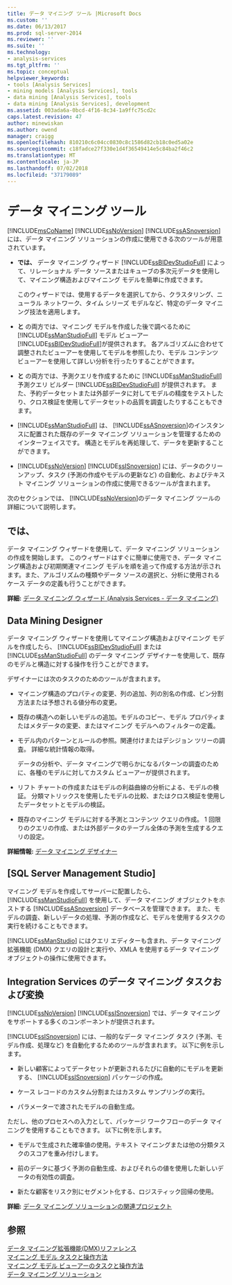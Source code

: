 ```yaml
---
title: データ マイニング ツール |Microsoft Docs
ms.custom: ''
ms.date: 06/13/2017
ms.prod: sql-server-2014
ms.reviewer: ''
ms.suite: ''
ms.technology:
- analysis-services
ms.tgt_pltfrm: ''
ms.topic: conceptual
helpviewer_keywords:
- tools [Analysis Services]
- mining models [Analysis Services], tools
- data mining [Analysis Services], tools
- data mining [Analysis Services], development
ms.assetid: 003ada6a-0bcd-4f16-8c34-1a9ffc75cd2c
caps.latest.revision: 47
author: minewiskan
ms.author: owend
manager: craigg
ms.openlocfilehash: 810210c6c04cc0830c8c1586d82cb18c0ed5a02e
ms.sourcegitcommit: c18fadce27f330e1d4f36549414e5c84ba2f46c2
ms.translationtype: MT
ms.contentlocale: ja-JP
ms.lasthandoff: 07/02/2018
ms.locfileid: "37179089"
---
```

# <a name="data-mining-tools"></a>データ マイニング ツール
  [!INCLUDE[msCoName](../../includes/msconame-md.md)] [!INCLUDE[ssNoVersion](../../includes/ssnoversion-md.md)] [!INCLUDE[ssASnoversion](../../includes/ssasnoversion-md.md)] には、データ マイニング ソリューションの作成に使用できる次のツールが用意されています。  
  
-   **では、** データ マイニング ウィザード [!INCLUDE[ssBIDevStudioFull](../../includes/ssbidevstudiofull-md.md)] によって、リレーショナル データ ソースまたはキューブの多次元データを使用して、マイニング構造およびマイニング モデルを簡単に作成できます。  
  
     このウィザードでは、使用するデータを選択してから、クラスタリング、ニューラル ネットワーク、タイム シリーズ モデルなど、特定のデータ マイニング技法を適用します。  
  
-   **と** の両方では、マイニング モデルを作成した後で調べるために [!INCLUDE[ssManStudioFull](../../includes/ssmanstudiofull-md.md)] モデル ビューアー [!INCLUDE[ssBIDevStudioFull](../../includes/ssbidevstudiofull-md.md)]が提供されます。  各アルゴリズムに合わせて調整されたビューアーを使用してモデルを参照したり、モデル コンテンツ ビューアーを使用して詳しい分析を行ったりすることができます。  
  
-   **と** の両方では、予測クエリを作成するために [!INCLUDE[ssManStudioFull](../../includes/ssmanstudiofull-md.md)] 予測クエリ ビルダー [!INCLUDE[ssBIDevStudioFull](../../includes/ssbidevstudiofull-md.md)] が提供されます。 また、予約データセットまたは外部データに対してモデルの精度をテストしたり、クロス検証を使用してデータセットの品質を調査したりすることもできます。  
  
-   [!INCLUDE[ssManStudioFull](../../includes/ssmanstudiofull-md.md)] は、 [!INCLUDE[ssASnoversion](../../includes/ssasnoversion-md.md)]のインスタンスに配置された既存のデータ マイニング ソリューションを管理するためのインターフェイスです。 構造とモデルを再処理して、データを更新することができます。  
  
-   [!INCLUDE[ssNoVersion](../../includes/ssnoversion-md.md)] [!INCLUDE[ssISnoversion](../../includes/ssisnoversion-md.md)] には、データのクリーンアップ、タスク (予測の作成やモデルの更新など) の自動化、およびテキスト マイニング ソリューションの作成に使用できるツールが含まれます。  
  
 次のセクションでは、 [!INCLUDE[ssNoVersion](../../includes/ssnoversion-md.md)]のデータ マイニング ツールの詳細について説明します。  
  
## <a name="data-mining-wizard"></a>では、  
 データ マイニング ウィザードを使用して、データ マイニング ソリューションの作成を開始します。 このウィザードはすぐに簡単に使用でき、データ マイニング構造および初期関連マイニング モデルを順を追って作成する方法が示されます。また、アルゴリズムの種類やデータ ソースの選択と、分析に使用されるケース データの定義も行うことができます。  
  
 **詳細:** [データ マイニング ウィザード (Analysis Services - データ マイニング)](data-mining-wizard-analysis-services-data-mining.md)  
  
## <a name="data-mining-designer"></a>Data Mining Designer  
 データ マイニング ウィザードを使用してマイニング構造およびマイニング モデルを作成したら、 [!INCLUDE[ssBIDevStudioFull](../../includes/ssbidevstudiofull-md.md)] または [!INCLUDE[ssManStudioFull](../../includes/ssmanstudiofull-md.md)] のデータ マイニング デザイナーを使用して、既存のモデルと構造に対する操作を行うことができます。  
  
 デザイナーには次のタスクのためのツールが含まれます。  
  
-   マイニング構造のプロパティの変更、列の追加、列の別名の作成、ビン分割方法または予想される値分布の変更。  
  
-   既存の構造への新しいモデルの追加。モデルのコピー、モデル プロパティまたはメタデータの変更、またはマイニング モデルへのフィルターの定義。  
  
-   モデル内のパターンとルールの参照。関連付けまたはデシジョン ツリーの調査。 詳細な統計情報の取得。  
  
     データの分析や、データ マイニングで明らかになるパターンの調査のために、各種のモデルに対してカスタム ビューアーが提供されます。  
  
-   リフト チャートの作成またはモデルの利益曲線の分析による、モデルの検証。 分類マトリックスを使用したモデルの比較、またはクロス検証を使用したデータセットとモデルの検証。  
  
-   既存のマイニング モデルに対する予測とコンテンツ クエリの作成。 1 回限りのクエリの作成、または外部データのテーブル全体の予測を生成するクエリの設定。  
  
 **詳細情報:** [データ マイニング デザイナー](data-mining-designer.md)  
  
## <a name="sql-server-management-studio"></a>[SQL Server Management Studio]  
 マイニング モデルを作成してサーバーに配置したら、 [!INCLUDE[ssManStudioFull](../../includes/ssmanstudiofull-md.md)] を使用して、データ マイニング オブジェクトをホストする [!INCLUDE[ssASnoversion](../../includes/ssasnoversion-md.md)] データベースを管理できます。 また、モデルの調査、新しいデータの処理、予測の作成など、モデルを使用するタスクの実行を続けることもできます。  
  
 [!INCLUDE[ssManStudio](../../includes/ssmanstudio-md.md)] にはクエリ エディターも含まれ、データ マイニング拡張機能 (DMX) クエリの設計と実行や、XMLA を使用するデータ マイニング オブジェクトの操作に使用できます。  
  
## <a name="integration-services-data-mining-tasks-and-transformations"></a>Integration Services のデータ マイニング タスクおよび変換  
 [!INCLUDE[ssNoVersion](../../includes/ssnoversion-md.md)] [!INCLUDE[ssISnoversion](../../includes/ssisnoversion-md.md)] では、データ マイニングをサポートする多くのコンポーネントが提供されます。  
  
 [!INCLUDE[ssISnoversion](../../includes/ssisnoversion-md.md)] には、一般的なデータ マイニング タスク (予測、モデル作成、処理など) を自動化するためのツールが含まれます。 以下に例を示します。  
  
-   新しい顧客によってデータセットが更新されるたびに自動的にモデルを更新する、 [!INCLUDE[ssISnoversion](../../includes/ssisnoversion-md.md)] パッケージの作成。  
  
-   ケース レコードのカスタム分割またはカスタム サンプリングの実行。  
  
-   パラメーターで渡されたモデルの自動生成。  
  
 ただし、他のプロセスへの入力として、パッケージ ワークフローのデータ マイニングを使用することもできます。 以下に例を示します。  
  
-   モデルで生成された確率値の使用。テキスト マイニングまたは他の分類タスクのスコアを重み付けします。  
  
-   前のデータに基づく予測の自動生成、およびそれらの値を使用した新しいデータの有効性の調査。  
  
-   新たな顧客をリスク別にセグメント化する、ロジスティック回帰の使用。  
  
 **詳細:** [データ マイニング ソリューションの関連プロジェクト](data-mining-solutions.md)  
  
## <a name="see-also"></a>参照  
 [データ マイニング拡張機能&#40;DMX&#41;リファレンス](/sql/dmx/data-mining-extensions-dmx-reference)   
 [マイニング モデル タスクと操作方法](mining-model-tasks-and-how-tos.md)   
 [マイニング モデル ビューアーのタスクと操作方法](mining-model-viewer-tasks-and-how-tos.md)   
 [データ マイニング ソリューション](data-mining-solutions.md)  
  
  
